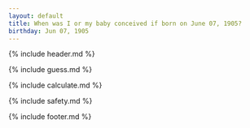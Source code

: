 ```yaml
---
layout: default
title: When was I or my baby conceived if born on June 07, 1905?
birthday: Jun 07, 1905
---
```


{% include header.md %}

{% include guess.md %}

{% include calculate.md %}

{% include safety.md %}

{% include footer.md %}



